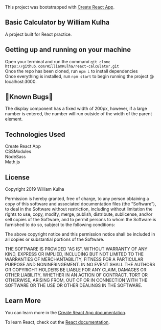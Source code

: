 This project was bootstrapped with [Create React App](https://github.com/facebook/create-react-app).

## Basic Calculator by William Kulha

A project built for React practice.

## Getting up and running on your machine

Open your terminal and run the command `git clone https://github.com/WilliamKulha/react-calculator.git`\
Once the repo has been cloned, run `npm i` to install dependencies\
Once everything is installed, run `npm start` to begin running the project @ localhost:3000.

## 🐛Known Bugs🐛
The display component has a fixed width of 200px, however, if a large number is entered, the number will run outside of the width of the parent element.

## Technologies Used
Create React App\
CSSModules\
NodeSass\
Math.js

## License 
Copyright 2019 William Kulha

Permission is hereby granted, free of charge, to any person obtaining a copy of this software and associated documentation files (the "Software"), to deal in the Software without restriction, including without limitation the rights to use, copy, modify, merge, publish, distribute, sublicense, and/or sell copies of the Software, and to permit persons to whom the Software is furnished to do so, subject to the following conditions:

The above copyright notice and this permission notice shall be included in all copies or substantial portions of the Software.

THE SOFTWARE IS PROVIDED "AS IS", WITHOUT WARRANTY OF ANY KIND, EXPRESS OR IMPLIED, INCLUDING BUT NOT LIMITED TO THE WARRANTIES OF MERCHANTABILITY, FITNESS FOR A PARTICULAR PURPOSE AND NONINFRINGEMENT. IN NO EVENT SHALL THE AUTHORS OR COPYRIGHT HOLDERS BE LIABLE FOR ANY CLAIM, DAMAGES OR OTHER LIABILITY, WHETHER IN AN ACTION OF CONTRACT, TORT OR OTHERWISE, ARISING FROM, OUT OF OR IN CONNECTION WITH THE SOFTWARE OR THE USE OR OTHER DEALINGS IN THE SOFTWARE.

## Learn More

You can learn more in the [Create React App documentation](https://facebook.github.io/create-react-app/docs/getting-started).

To learn React, check out the [React documentation](https://reactjs.org/).

